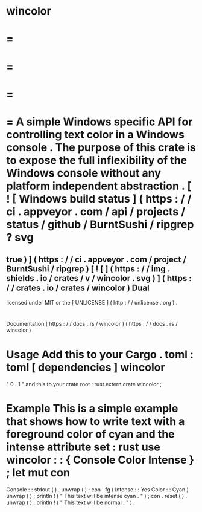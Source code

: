 wincolor
=
=
=
=
=
=
=
=
A
simple
Windows
specific
API
for
controlling
text
color
in
a
Windows
console
.
The
purpose
of
this
crate
is
to
expose
the
full
inflexibility
of
the
Windows
console
without
any
platform
independent
abstraction
.
[
!
[
Windows
build
status
]
(
https
:
/
/
ci
.
appveyor
.
com
/
api
/
projects
/
status
/
github
/
BurntSushi
/
ripgrep
?
svg
=
true
)
]
(
https
:
/
/
ci
.
appveyor
.
com
/
project
/
BurntSushi
/
ripgrep
)
[
!
[
]
(
https
:
/
/
img
.
shields
.
io
/
crates
/
v
/
wincolor
.
svg
)
]
(
https
:
/
/
crates
.
io
/
crates
/
wincolor
)
Dual
-
licensed
under
MIT
or
the
[
UNLICENSE
]
(
http
:
/
/
unlicense
.
org
)
.
#
#
#
Documentation
[
https
:
/
/
docs
.
rs
/
wincolor
]
(
https
:
/
/
docs
.
rs
/
wincolor
)
#
#
#
Usage
Add
this
to
your
Cargo
.
toml
:
toml
[
dependencies
]
wincolor
=
"
0
.
1
"
and
this
to
your
crate
root
:
rust
extern
crate
wincolor
;
#
#
#
Example
This
is
a
simple
example
that
shows
how
to
write
text
with
a
foreground
color
of
cyan
and
the
intense
attribute
set
:
rust
use
wincolor
:
:
{
Console
Color
Intense
}
;
let
mut
con
=
Console
:
:
stdout
(
)
.
unwrap
(
)
;
con
.
fg
(
Intense
:
:
Yes
Color
:
:
Cyan
)
.
unwrap
(
)
;
println
!
(
"
This
text
will
be
intense
cyan
.
"
)
;
con
.
reset
(
)
.
unwrap
(
)
;
println
!
(
"
This
text
will
be
normal
.
"
)
;
